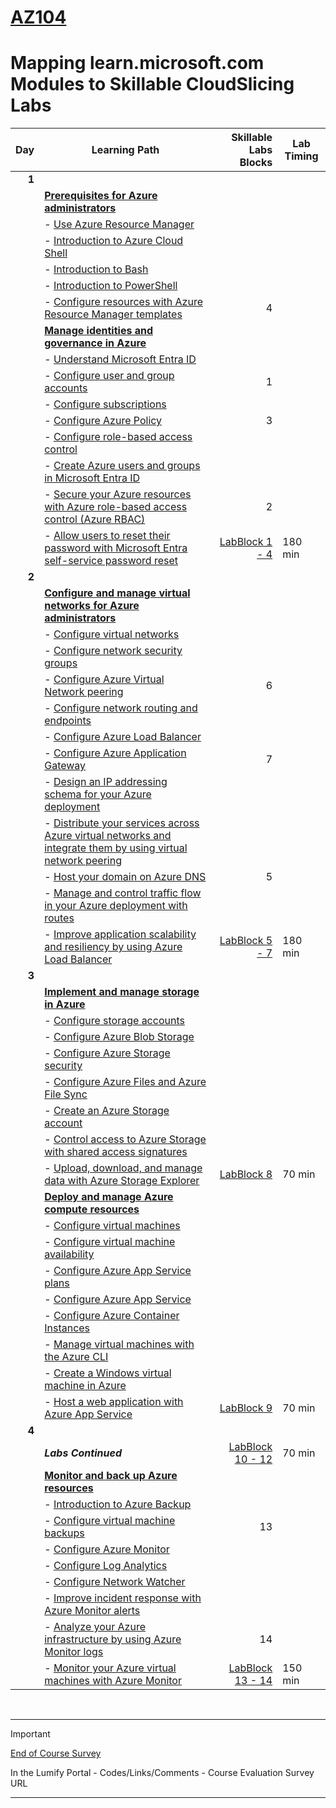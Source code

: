 # [AZ104](https://learn.microsoft.com/en-gb/training/courses/az-104t00?WT.mc_id=ilt_partner_webpage_wwl&ocid=509519#study-guide)
# Mapping learn.microsoft.com Modules to Skillable CloudSlicing Labs



|Day|Learning Path| Skillable Labs Blocks| Lab Timing |
|---:|---|---:|---|
|**1**|
||**[Prerequisites for Azure administrators](https://learn.microsoft.com/en-gb/training/paths/az-104-administrator-prerequisites/)** | ||
||    - [Use Azure Resource Manager](https://learn.microsoft.com/en-gb/training/modules/use-azure-resource-manager/) |||
||    - [Introduction to Azure Cloud Shell](https://learn.microsoft.com/en-gb/training/modules/intro-to-azure-cloud-shell/) |||
||    - [Introduction to Bash](https://learn.microsoft.com/en-gb/training/modules/bash-introduction/) |||
||    - [Introduction to PowerShell](https://learn.microsoft.com/en-gb/training/modules/introduction-to-powershell/) |||
||    - [Configure resources with Azure Resource Manager templates](https://learn.microsoft.com/en-gb/training/modules/configure-resources-arm-templates/) |4||
||**[Manage identities and governance in Azure](https://learn.microsoft.com/en-gb/training/paths/az-104-manage-identities-governance/)** | ||
||    - [Understand Microsoft Entra ID](https://learn.microsoft.com/en-gb/training/modules/understand-azure-active-directory/) |||
||    - [Configure user and group accounts](https://learn.microsoft.com/en-gb/training/modules/configure-user-group-accounts/) |1||
||    - [Configure subscriptions](https://learn.microsoft.com/en-gb/training/modules/configure-subscriptions/) |||
||    - [Configure Azure Policy](https://learn.microsoft.com/en-gb/training/modules/configure-azure-policy/) |3||
||    - [Configure role-based access control](https://learn.microsoft.com/en-gb/training/modules/configure-role-based-access-control/) |||
||    - [Create Azure users and groups in Microsoft Entra ID](https://learn.microsoft.com/en-gb/training/modules/create-users-and-groups-in-azure-active-directory/) |||
||    - [Secure your Azure resources with Azure role-based access control (Azure RBAC)](https://learn.microsoft.com/en-gb/training/modules/secure-azure-resources-with-rbac/) |2||
||    - [Allow users to reset their password with Microsoft Entra self-service password reset](https://learn.microsoft.com/en-gb/training/modules/allow-users-reset-their-password/) |[LabBlock 1 - 4](https://lumify.learnondemand.net/)|180 min|
|**2**|
||**[Configure and manage virtual networks for Azure administrators](https://learn.microsoft.com/en-gb/training/paths/az-104-manage-virtual-networks/)** | ||
||    - [Configure virtual networks](https://learn.microsoft.com/en-gb/training/modules/configure-virtual-networks/) |||
||    - [Configure network security groups](https://learn.microsoft.com/en-gb/training/modules/configure-network-security-groups/) |||
||    - [Configure Azure Virtual Network peering](https://learn.microsoft.com/en-gb/training/modules/configure-vnet-peering/) |6||
||    - [Configure network routing and endpoints](https://learn.microsoft.com/en-gb/training/modules/configure-network-routing-endpoints/) |||
||    - [Configure Azure Load Balancer](https://learn.microsoft.com/en-gb/training/modules/configure-azure-load-balancer/) |||
||    - [Configure Azure Application Gateway](https://learn.microsoft.com/en-gb/training/modules/configure-azure-application-gateway/) |7||
||    - [Design an IP addressing schema for your Azure deployment](https://learn.microsoft.com/en-gb/training/modules/design-ip-addressing-for-azure/) |||
||    - [Distribute your services across Azure virtual networks and integrate them by using virtual network peering](https://learn.microsoft.com/en-gb/training/modules/integrate-vnets-with-vnet-peering/) |||
||    - [Host your domain on Azure DNS](https://learn.microsoft.com/en-gb/training/modules/host-domain-azure-dns/) |5||
||    - [Manage and control traffic flow in your Azure deployment with routes](https://learn.microsoft.com/en-gb/training/modules/control-network-traffic-flow-with-routes/) |||
||    - [Improve application scalability and resiliency by using Azure Load Balancer](https://learn.microsoft.com/en-gb/training/modules/improve-app-scalability-resiliency-with-load-balancer/) |[LabBlock 5 - 7](https://lumify.learnondemand.net/)|180 min|
|**3**|
||**[Implement and manage storage in Azure](https://learn.microsoft.com/en-gb/training/paths/az-104-manage-storage/)** | ||
||    - [Configure storage accounts](https://learn.microsoft.com/en-gb/training/modules/configure-storage-accounts/) |||
||    - [Configure Azure Blob Storage](https://learn.microsoft.com/en-gb/training/modules/configure-blob-storage/) |||
||    - [Configure Azure Storage security](https://learn.microsoft.com/en-gb/training/modules/configure-storage-security/) |||
||    - [Configure Azure Files and Azure File Sync](https://learn.microsoft.com/en-gb/training/modules/configure-azure-files-file-sync/) |||
||    - [Create an Azure Storage account](https://learn.microsoft.com/en-gb/training/modules/create-azure-storage-account/) |||
||    - [Control access to Azure Storage with shared access signatures](https://learn.microsoft.com/en-gb/training/modules/control-access-to-azure-storage-with-sas/) |||
||    - [Upload, download, and manage data with Azure Storage Explorer](https://learn.microsoft.com/en-gb/training/modules/upload-download-and-manage-data-with-azure-storage-explorer/) |[LabBlock 8](https://lumify.learnondemand.net/)|70 min|
||**[Deploy and manage Azure compute resources](https://learn.microsoft.com/en-gb/training/paths/az-104-manage-compute-resources/)** | ||
||    - [Configure virtual machines](https://learn.microsoft.com/en-gb/training/modules/configure-virtual-machines/) |||
||    - [Configure virtual machine availability](https://learn.microsoft.com/en-gb/training/modules/configure-virtual-machine-availability/) |||
||    - [Configure Azure App Service plans](https://learn.microsoft.com/en-gb/training/modules/configure-app-service-plans/) |||
||    - [Configure Azure App Service](https://learn.microsoft.com/en-gb/training/modules/configure-azure-app-services/) |||
||    - [Configure Azure Container Instances](https://learn.microsoft.com/en-gb/training/modules/configure-azure-container-instances/) |||
||    - [Manage virtual machines with the Azure CLI](https://learn.microsoft.com/en-gb/training/modules/manage-virtual-machines-with-azure-cli/) |||
||    - [Create a Windows virtual machine in Azure](https://learn.microsoft.com/en-gb/training/modules/create-windows-virtual-machine-in-azure/) |||
||    - [Host a web application with Azure App Service](https://learn.microsoft.com/en-gb/training/modules/host-a-web-app-with-azure-app-service/) |[LabBlock 9](https://lumify.learnondemand.net/)|70 min|
|**4**|
||***Labs Continued***| [LabBlock 10 - 12](https://lumify.learnondemand.net/)|70 min|
||**[Monitor and back up Azure resources](https://learn.microsoft.com/en-gb/training/paths/az-104-monitor-backup-resources/)** | ||
||    - [Introduction to Azure Backup](https://learn.microsoft.com/en-gb/training/modules/intro-to-azure-backup/) |||
||    - [Configure virtual machine backups](https://learn.microsoft.com/en-gb/training/modules/configure-virtual-machine-backups/) |13||
||    - [Configure Azure Monitor](https://learn.microsoft.com/en-gb/training/modules/configure-azure-monitor/) |||
||    - [Configure Log Analytics](https://learn.microsoft.com/en-gb/training/modules/configure-log-analytics/) |||
||    - [Configure Network Watcher](https://learn.microsoft.com/en-gb/training/modules/configure-network-watcher/) |||
||    - [Improve incident response with Azure Monitor alerts](https://learn.microsoft.com/en-gb/training/modules/incident-response-with-alerting-on-azure/) |||
||    - [Analyze your Azure infrastructure by using Azure Monitor logs](https://learn.microsoft.com/en-gb/training/modules/analyze-infrastructure-with-azure-monitor-logs/) |14||
||    - [Monitor your Azure virtual machines with Azure Monitor](https://learn.microsoft.com/en-gb/training/modules/monitor-azure-vm-using-diagnostic-data/) |[LabBlock 13 - 14](https://lumify.learnondemand.net/)|150 min|
<br>

---
> [!IMPORTANT]
> [End of Course Survey](https://my.lumifywork.com)
>
> In the Lumify Portal - Codes/Links/Comments -  Course Evaluation Survey URL
---

<br>
